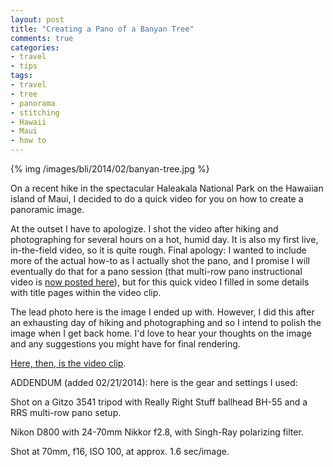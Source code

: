 ```yaml
---
layout: post
title: "Creating a Pano of a Banyan Tree"
comments: true
categories:
- travel
- tips
tags:
- travel
- tree
- panorama
- stitching
- Hawaii
- Maui
- how to
---
```


{% img /images/bli/2014/02/banyan-tree.jpg %}

On a recent hike in the spectacular Haleakala National Park on the Hawaiian island of Maui, I decided to do a quick video for you on how to create a panoramic image. 

<!--more-->

At the outset I have to apologize. I shot the video after hiking and photographing for several hours on a hot, humid day. It is also my first live, in-the-field video, so it is quite rough. Final apology: I wanted to include more of the actual how-to as I actually shot the pano, and I promise I will eventually do that for a pano session (that multi-row pano instructional video is [now posted here](http://www.lesterpickerphoto.com/2014/02/25/multi-row-pano/)), but for this quick video I filled in some details with title pages within the video clip. 

The lead photo here is the image I ended up with. However, I did this after an exhausting day of hiking and photographing and so I intend to polish the image when I get back home. I'd love to hear your thoughts on the image and any suggestions you might have for final rendering. 

[Here, then, is the video clip](http://youtu.be/p4x63FrejkA). 

ADDENDUM (added 02/21/2014): here is the gear and settings I used:

Shot on a Gitzo 3541 tripod with Really Right Stuff ballhead BH-55 and a RRS multi-row pano setup. 

Nikon D800 with 24-70mm Nikkor f2.8, with Singh-Ray polarizing filter.

Shot at 70mm, f16, ISO 100, at approx. 1.6 sec/image. 









